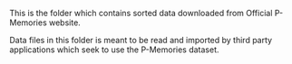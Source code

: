 This is the folder which contains sorted data downloaded from Official P-Memories website.

Data files in this folder is meant to be read and imported by third party applications which seek to use the P-Memories dataset.
